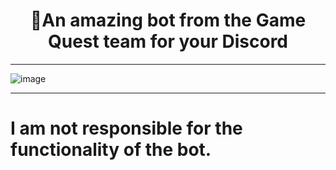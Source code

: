 <h1 align="center">
🎯An amazing bot from the Game Quest team for your Discord
</h1>

---

![image](https://github.com/AndreMuhamed/Game_Quest/assets/128980327/3ca9c1f9-0da9-4315-877e-28f1a450169f)


---

# I am not responsible for the functionality of the bot.

